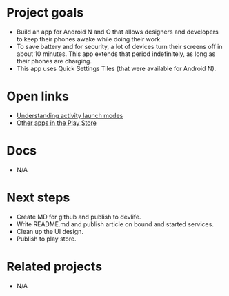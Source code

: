 Project goals
=============
- Build an app for Android N and O that allows designers and developers to keep their 
  phones awake while doing their work. 
- To save battery and for security, a lot of devices turn their screens off in about 10 minutes.
  This app extends that period indefinitely, as long as their phones are charging. 
- This app uses Quick Settings Tiles (that were available for Android N).

Open links
==========
- [Understanding activity launch modes](https://goo.gl/iaJhsW)
- [Other apps in the Play Store](https://play.google.com/store/search?q=caffiene&c=apps&hl=en)

Docs
====
- N/A

Next steps
==========
- Create MD for github and publish to devlife.
- Write README.md and publish article on bound and started services.
- Clean up the UI design.
- Publish to play store.

Related projects
================
- N/A 